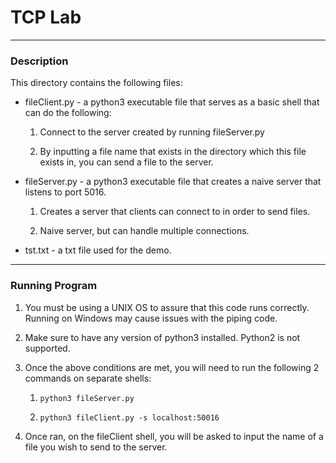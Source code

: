 # TCP Lab

***

### Description

This directory contains the following files: 


* fileClient.py - a python3 executable file that serves as a basic shell that
  can do the following:

  1. Connect to the server created by running fileServer.py 

  2. By inputting a file name that exists in the directory which this file exists in, you can send a file to the server.

* fileServer.py - a python3 executable file that creates a naive server that listens to port 5016. 

  1. Creates a server that clients can connect to in order to send files. 

  2. Naive server, but can handle multiple connections.

* tst.txt - a txt file used for the demo.

***

### Running Program

1) You must be using a UNIX OS to assure that this code runs
correctly. Running on Windows may cause issues with the piping code.

2) Make sure to have any version of python3 installed. Python2 is not
supported.

3) Once the above conditions are met, you will need to run the following 2 commands on separate shells:


	1) `python3 fileServer.py`

    2) `python3 fileClient.py -s localhost:50016`


4) Once ran, on the fileClient shell, you will be asked to input the name of a file you wish to send to the server. 
